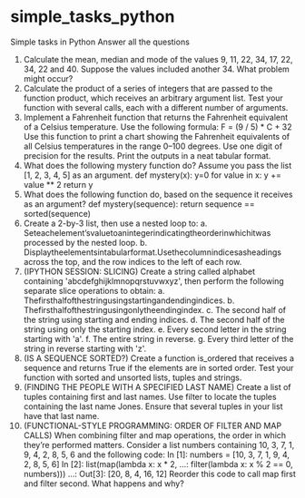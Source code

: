 # simple_tasks_python
Simple tasks in Python 
Answer all the questions
1. Calculate the mean, median and mode of the values 9, 11, 22, 34, 17, 22, 34, 22 and 40. Suppose the values included another 34. What problem might occur?
2. Calculate the product of a series of integers that are passed to the function product, which receives an arbitrary argument list. Test your function with several calls, each with a different number of arguments.
3. Implement a Fahrenheit function that returns the Fahrenheit equivalent of a Celsius temperature. Use the following formula:
  F = (9 / 5) * C + 32
Use this function to print a chart showing the Fahrenheit equivalents of all Celsius temperatures in the range 0–100 degrees. Use one digit of precision for the results. Print the outputs in a neat tabular format.
4. What does the following mystery function do? Assume you pass the list [1, 2, 3, 4, 5] as an argument.
def mystery(x): y=0
      for value in x:
           y += value ** 2
return y
5. What does the following function do, based on the sequence it receives as an
argument?
  def mystery(sequence):
      return sequence == sorted(sequence)
6. Create a 2-by-3 list, then use a nested loop to:
a. Seteachelement’svaluetoanintegerindicatingtheorderinwhichitwas
processed by the nested loop.
b. Displaytheelementsintabularformat.Usethecolumnindicesasheadings
across the top, and the row indices to the left of each row.
7. (IPYTHON SESSION: SLICING) Create a string called alphabet containing 'abcdefghijklmnopqrstuvwxyz', then perform the following separate slice operations to obtain:
a. Thefirsthalfofthestringusingstartingandendingindices.
b. Thefirsthalfofthestringusingonlytheendingindex.
c. The second half of the string using starting and ending indices. d. The second half of the string using only the starting index.
e. Every second letter in the string starting with 'a'.
f. The entire string in reverse.
g. Every third letter of the string in reverse starting with 'z'.
8. (IS A SEQUENCE SORTED?) Create a function is_ordered that receives a sequence and returns True if the elements are in sorted order. Test your function with sorted and unsorted lists, tuples and strings.
9. (FINDING THE PEOPLE WITH A SPECIFIED LAST NAME) Create a list of tuples containing first and last names. Use filter to locate the tuples containing the last name Jones. Ensure that several tuples in your list have that last name.
10. (FUNCTIONAL-STYLE PROGRAMMING: ORDER OF FILTER AND MAP CALLS) When combining filter and map operations, the order in which they’re performed matters. Consider a list numbers containing 10, 3, 7, 1, 9, 4, 2, 8, 5, 6 and the following code:
  In [1]: numbers = [10, 3, 7, 1, 9, 4, 2, 8, 5, 6]
  In [2]: list(map(lambda x: x * 2,
     ...:          filter(lambda x: x % 2 == 0, numbers)))
     ...:
  Out[3]: [20, 8, 4, 16, 12]
  Reorder this code to call map first and filter second. What
  happens and why?

